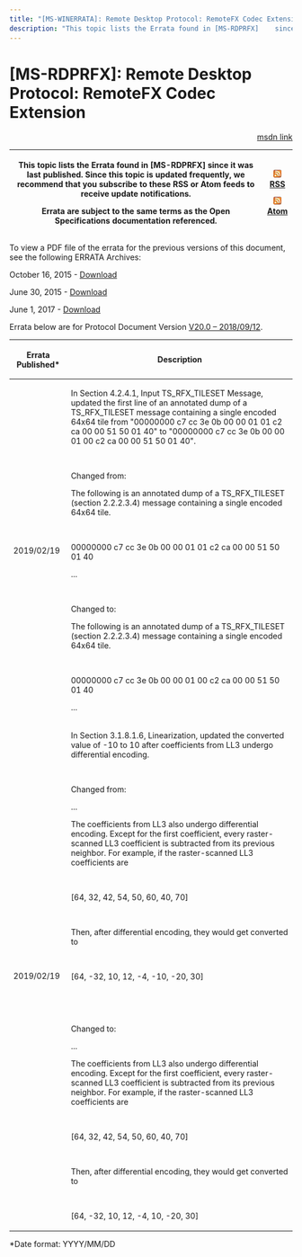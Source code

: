 ```yaml
---
title: "[MS-WINERRATA]: Remote Desktop Protocol: RemoteFX Codec Extension"
description: "This topic lists the Errata found in [MS-RDPRFX]    since it was last published. Since this topic is updated frequently, we    recommend that you"
---
```


# [MS-RDPRFX]: Remote Desktop Protocol: RemoteFX Codec Extension

<p align="right"><a href="https://msdn.microsoft.com/en-us/library/0e77bb05-9962-4ba2-9f22-991ce459447d">msdn link</a></p>
<p> </p>

<table>
 <thead>
  <tr>
   <th>
   <p>This topic lists the Errata found in [MS-RDPRFX]
   since it was last published. Since this topic is updated frequently, we
   recommend that you subscribe to these RSS or Atom feeds to receive update
   notifications.</p>
   <p>Errata are subject to the same terms as the
   Open Specifications documentation referenced.</p>
   </th>
   <th>
   <p><img id="Picture 49" src="ms-winerrata_files/image001.png"><a href="http://blogs.msdn.com/b/protocol_content_errata/rss.aspx">RSS</a> </p>
   <p><img id="Picture 50" src="ms-winerrata_files/image001.png"><a href="http://blogs.msdn.com/b/protocol_content_errata/atom.aspx">Atom</a> </p>
   <p> </p>
   </th>
  </tr>
 </thead>
</table>

<p>To view a PDF file of the errata for the previous versions
of this document, see the following ERRATA Archives:</p>

<p>October 16, 2015 - <a href="http://go.microsoft.com/fwlink/?LinkID=690377">Download</a></p>

<p>June 30, 2015 - <a href="http://go.microsoft.com/fwlink/?LinkId=617579">Download</a></p>

<p>June 1, 2017 - <a href="https://winprotocoldoc.blob.core.windows.net/productionwindowsarchives/MS-WINERRATA/%5bMS-WINERRATA%5d-170601.pdf">Download</a></p>

<p>Errata below are for Protocol Document Version <a href="https://docs.microsoft.com/en-us/openspecs/windows_protocols/ms-rdprfx/62495a4a-a495-46ea-b459-5cde04c44549">V20.0
– 2018/09/12</a>.</p>

<table>
 <thead>
  <tr>
   <th>
   <p>Errata Published*</p>
   </th>
   <th>
   <p>Description</p>
   </th>
  </tr>
 </thead>
 <tr>
  <td>
  <p>2019/02/19</p>
  </td>
  <td>
  <p>In Section 4.2.4.1, Input TS_RFX_TILESET Message,
  updated the first line of an annotated dump of a TS_RFX_TILESET message
  containing a single encoded 64x64 tile from &quot;00000000 c7 cc 3e 0b 00 00
  01 01 c2 ca 00 00 51 50 01 40&quot; to &quot;00000000 c7 cc 3e 0b 00 00 01 00
  c2 ca 00 00 51 50 01 40&quot;.&#8203;</p>
  <p>&#8203;</p>
  <p>Changed from:&#8203;</p>
  <p>The following is an annotated dump of a TS_RFX_TILESET
  (section 2.2.2.3.4) message containing a single encoded 64x64 tile.&#8203;</p>
  <p>&#8203;</p>
  <p>00000000 c7 cc 3e 0b 00 00 01 01 c2 ca 00 00 51 50 01
  40 &#8203;</p>
  <p>...&#8203;</p>
  <p>&#8203;</p>
  <p>Changed to:&#8203;</p>
  <p>The following is an annotated dump of a TS_RFX_TILESET
  (section 2.2.2.3.4) message containing a single encoded 64x64 tile.&#8203;</p>
  <p>&#8203;</p>
  <p>00000000 c7 cc 3e 0b 00 00 01 00 c2 ca 00 00 51 50 01
  40 &#8203;</p>
  <p>...</p>
  </td>
 </tr>
 <tr>
  <td>
  <p>2019/02/19</p>
  </td>
  <td>
  <p>In Section 3.1.8.1.6, Linearization, updated the
  converted value of -10 to 10 after coefficients from LL3 undergo differential
  encoding.&#8203;</p>
  <p>&#8203;</p>
  <p>Changed from:&#8203;</p>
  <p>...&#8203;</p>
  <p>The coefficients from LL3 also undergo differential
  encoding. Except for the first coefficient, every raster-scanned LL3
  coefficient is subtracted from its previous neighbor. For example, if the
  raster-scanned LL3 coefficients are&#8203;</p>
  <p>&#8203;</p>
  <p>[64, 32, 42, 54, 50, 60, 40, 70]&#8203;</p>
  <p>&#8203;</p>
  <p>Then, after differential encoding, they would get
  converted to&#8203;</p>
  <p>&#8203;</p>
  <p>[64, -32, 10, 12, -4, -10, -20, 30]&#8203;</p>
  <p>&#8203;</p>
  <p>&#8203;</p>
  <p>Changed to:&#8203;</p>
  <p>...&#8203;</p>
  <p>The coefficients from LL3 also undergo differential
  encoding. Except for the first coefficient, every raster-scanned LL3
  coefficient is subtracted from its previous neighbor. For example, if the
  raster-scanned LL3 coefficients are&#8203;</p>
  <p>&#8203;</p>
  <p>[64, 32, 42, 54, 50, 60, 40, 70]&#8203;</p>
  <p>&#8203;</p>
  <p>Then, after differential encoding, they would get converted
  to&#8203;</p>
  <p>&#8203;</p>
  <p>[64, -32, 10, 12, -4, 10, -20, 30]&#8203;</p>
  </td>
 </tr>
</table>

<p>*Date format: YYYY/MM/DD</p>


                